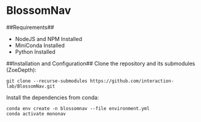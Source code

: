 # BlossomNav
##Requirements##
- NodeJS and NPM Installed
- MiniConda Installed
- Python Installed

##Installation and Configuration##
Clone the repository and its submodules (ZoeDepth):
```
git clone --recurse-submodules https://github.com/interaction-lab/BlossomNav.git
```
Install the dependencies from conda:
```
conda env create -n blossomnav --file environment.yml
conda activate mononav
```

